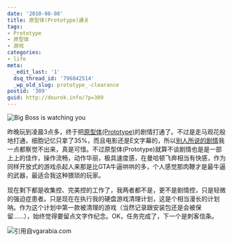 ```yaml
---
date: '2010-08-08'
title: 原型体(Prototype)通关
tags:
- Prototype
- 原型体
- 游戏
categories:
- life
meta:
  _edit_last: '1'
  dsq_thread_id: '796842514'
  _wp_old_slug: prototype_-clearance
postid: '309'
guid: http://dourok.info/?p=309
---
```

![](http://i563.photobucket.com/albums/ss74/naviichi/ad12.jpg "Big Boss is watching you")

昨晚玩到凌晨3点多，终于把[原型体(Prototype)](http://zh.wikipedia.org/zh-cn/%E8%99%90%E6%9D%80%E5%8E%9F%E5%BD%A2)的剧情打通了。不过是走马观花般地打通，细胞记忆只拿了35%，而且电影还是E文字幕的，所以[别人所说的剧情](http://game.ali213.net/thread-2757401-1-1.html "剧透警告")我一点都察觉不出来，真是可惜。不过原型体(Prototype)就算不谈剧情也是是一部上上的佳作，操作流畅，动作华丽，极具速度感，在曼哈顿飞奔相当有快感，作为同样开放式的游戏杀起人来那是比GTA牛逼哄哄的多，个人感觉那肉鞭才是最牛逼的武器，最适合我这种猥琐的玩家。

现在剩下都是收集控、完美控的工作了，我两者都不是，更不是剧情控，只是轻微的强迫症患者。只是现在在执行我的硬盘游戏清理计划，这是个相当漫长的计划呐。作为这个计划中第一款被清理的游戏（当然记录跟安装包还是会被保留……），始终觉得要留点文字作纪念。OK，任务完成了，下一个是刺客信条。

![](http://www.vgarabia.com/wp-content/uploads/2009/06/prototype_042508_7263.jpg "引用自vgarabia.com")
